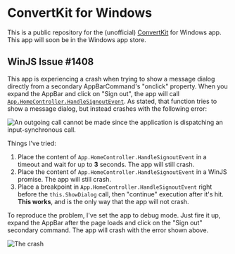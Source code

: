 # ConvertKit for Windows

This is a public repository for the (unofficial) [ConvertKit](https://convertkit.com) for Windows app. This app will soon be in the Windows app store.

## WinJS Issue #1408

This app is experiencing a crash when trying to show a message dialog directly from a secondary AppBarCommand's "onclick" property. When you expand the AppBar and click on "Sign out", the app will call [`App.HomeController.HandleSignoutEvent`](https://github.com/nozzlegear/ConvertKitForWindows/blob/WinJS-Issue-1408/ConvertKit/src/pages/home/HomeController.ts#L120). As stated, that function tries to show a message dialog, but instead crashes with the following error:

![An outgoing call cannot be made since the application is dispatching an input-synchronous call.](https://i.imgur.com/7Y7UYXy.png)

Things I've tried:

1. Place the content of `App.HomeController.HandleSignoutEvent` in a timeout and wait for up to **3** seconds. The app will still crash.
2. Place the content of `App.HomeController.HandleSignoutEvent` in a WinJS promise. The app will still crash.
3. Place a breakpoint in `App.HomeController.HandleSignoutEvent` right before the `this.ShowDialog` call, then "continue" execution after it's hit. **This works**, and is the only way that the app will not crash.

To reproduce the problem, I've set the app to debug mode. Just fire it up, expand the AppBar after the page loads and click on the "Sign out" secondary command. The app will crash with the error shown above.

![The crash](https://zippy.gfycat.com/UnconsciousPresentAntarcticfurseal.gif)